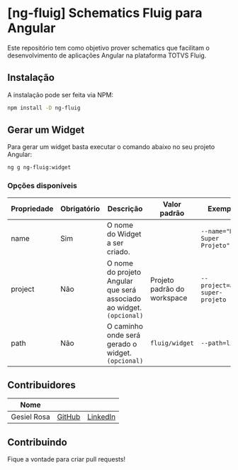 # [ng-fluig] Schematics Fluig para Angular

Este repositório tem como objetivo prover schematics que facilitam o desenvolvimento de aplicações Angular na plataforma
TOTVS Fluig.

## Instalação

A instalação pode ser feita via NPM:

```bash
npm install -D ng-fluig
```

## Gerar um Widget

Para gerar um widget basta executar o comando abaixo no seu projeto Angular:

```bash
ng g ng-fluig:widget
```

### Opções disponíveis

| Propriedade | Obrigatório | Descrição                                                            | Valor padrão                | Exemplo                       |
|-------------|-------------|----------------------------------------------------------------------|-----------------------------|-------------------------------|
| name        | Sim         | O nome do Widget a ser criado.                                       |                             | `--name="Meu Super Projeto"`  |
| project     | Não         | O nome do projeto Angular que será associado ao widget. `(opcional)` | Projeto padrão do workspace | `--project=app-super-projeto` |
| path        | Não         | O caminho onde será gerado o widget. `(opcional)`                    | `fluig/widget`              | `--path=libs`                 |

## Contribuidores

| Nome        |                                         |                                                     |
|-------------|-----------------------------------------|-----------------------------------------------------|
| Gesiel Rosa | [GitHub](https://github.com/gesielrosa) | [LinkedIn](https://www.linkedin.com/in/gesielrosa/) |

## Contribuindo

Fique a vontade para criar pull requests!
